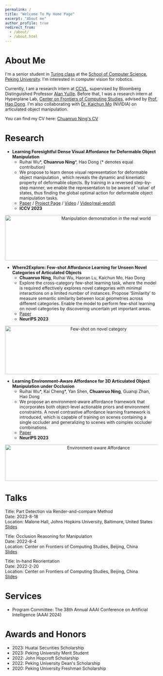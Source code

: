 ```yaml
---
permalink: /
title: "Welcome To My Home Page"
excerpt: "About me"
author_profile: true
redirect_from: 
  - /about/
  - /about.html
---
```


# About Me

I'm a senior student in [Turing class](https://cfcs.pku.edu.cn/research/turing_program/introduction1/index.htm) at the [School of Computer Science](https://eecs.pku.edu.cn), [Peking University](https://english.pku.edu.cn). 
I'm interested in computer vision for robotics. 

Currently, I am a research intern at [CCVL](https://ccvl.jhu.edu/team/), supervised by Bloomberg Distinguished Professor [Alan Yuille](https://www.cs.jhu.edu/~ayuille/). Before that, I was a research intern at Hyperplane Lab, 
[Center on Frontiers of Computing Studies](https://cfcs.pku.edu.cn/english/), advised by [Prof. Hao Dong](https://zsdonghao.github.io).
I'm also collaborating with [Dr. Kaichun Mo](https://kaichun-mo.github.io) (NVIDIA) on articulated object manipulation.

You can find my CV here: [Chuanruo Ning's CV](https://tritiumr.github.io/assets/CV.pdf)

Research
======

- **Learning Foresightful Dense Visual Affordance for Deformable Object Manipulation**
  * Ruihai Wu\*, **Chuanruo Ning**\*, Hao Dong       (\* denotes equal contribution)
  * We propose to learn dense visual representation for deformable object manipulation
, which reveals the dynamic and kinematic property of deformable objects.
By training in a reversed step-by-step manner, we enable the representation to be aware of 
`value' of states, thus finding the global optimal action for deformable object manipulation tasks. 
  * [Paper](https://arxiv.org/abs/2303.11057) / [Project Page](https://hyperplane-lab.github.io/DeformableAffordance/) / [Video](https://www.youtube.com/watch?v=DiZ9aXjK_PU) / [Video(real-world)](https://www.youtube.com/watch?v=aYneBzwhOGs)
  * **ICCV 2023**

<div align="center">
<img src="https://tritiumr.github.io/assets/picture/deformable.png" width="650" height="150" title="Manipulation demonstration in the real world">
</div>

- **Where2Explore: Few-shot Affordance Learning for Unseen Novel Categories of Articulated Objects**
  * **Chuanruo Ning**, Ruihai Wu, Haoran Lu, Kaichun Mo, Hao Dong
  * Explore the cross-category few-shot learning task, where the model is required effectively explores novel categories 
  with minimal interactions on a limited number of instances. Propose ‘Similarity’ to measure semantic similarity between 
  local geometries across different categories. Enable the model to perform few-shot learning on novel categories by 
  discovering uncertain yet important areas.
  * [Paper](https://arxiv.org/abs/2309.07473)
  * **NeurIPS 2023**

<div align="center">
<img src="https://tritiumr.github.io/assets/picture/w2e.png" width = "600" height = "160" title="Few-shot on novel category">
</div>

- **Learning Environment-Aware Affordance for 3D Articulated Object Manipulation under Occlusion**
  * Ruihai Wu\*, Kai Cheng\*, Yan Shen, **Chuanruo Ning**, Guanqi Zhan, Hao Dong
  * We propose an environment-aware affordance framework that incorporates both object-level actionable priors and environment 
  constraints. A novel contrastive affordance learning framework is introduced, which is capable of training on scenes containing 
  a single occluder and generalizing to scenes with complex occluder combinations.
  * [Paper](https://arxiv.org/abs/2309.07510)
  * **NeurIPS 2023**

<div align="center">
<img src="https://tritiumr.github.io/assets/picture/env.png" width = "600" height = "120" title="Environment-aware Affordance">
</div>

Talks
=====
Title: Part Detection via Render-and-compare Method \
Date: 2023-8-18 \
Location: Malone Hall, Johns Hopkins University, Baltimore, United States \
[Slides](https://tritiumr.github.io/assets/ppt/Part_Detection.pdf)

Title: Occlusion Reasoning for Manipulation \
Date: 2022-8-4 \
Location: Center on Frontiers of Computing Studies, Beijing, China \
[Slides](https://tritiumr.github.io/assets/ppt/Occlusion_Reasoning.pdf)

Title: In-hand Reorientation \
Date: 2022-2-20 \
Location: Center on Frontiers of Computing Studies, Beijing, China \
[Slides](https://tritiumr.github.io/assets/ppt/In-hand_Reorientation.pdf)

# Services
- Program Committee: The 38th Annual AAAI Conference on Artificial Intelligence (AAAI 2024)


Awards and Honors
======
- 2023: Huatai Securities Scholarship
- 2023: Peking University Merit Student
- 2022: John Hopcroft Scholarship
- 2022: Peking University Dean's Scholarship
- 2020: Peking University Freshman Scholarship



